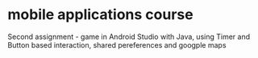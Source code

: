 # mobile applications course

Second assignment - game in Android Studio with Java, using Timer and Button based interaction, shared pereferences and googple maps


